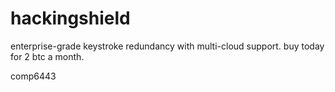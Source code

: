 # hackingshield
enterprise-grade keystroke redundancy with multi-cloud support. buy today for 2 btc a month.

comp6443
